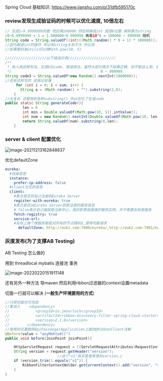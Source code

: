Spring Cloud 基础知识: https://www.jianshu.com/p/31dfb595170c

### review发现生成验证码的时候可以优化速度, 10倍左右

```java
// 生成1~9.9999999的数 然后乘100000 然后转换成int 就是6位数 再转换为string
/0~8.9999999 + 1 = 1.000000~9.999999 再乘10^6 = 100000 ~ 999999 随机
String code = String.valueOf((int)((Math.random() * 9 + 1) * 100000));
//因为都是int的操作 所以和string关系不大 所以快 
//如果要封装utils可以用Math.pow(10, 5)

///////////////////以下错误示例//////////////////////
/**
 * 有人用这种写法。生成6位code，错误用法，虽然大部分情况下结果正确，但不能这么用，偶尔位数不够？
 */										    0 ~ 999999
String code3 = String.valueOf(new Random().nextInt(1000000));
//还有这样写的 还是比较慢
     for (int i = 0; i < sum; i++) {
       String a = (Math.random() + "").substring(2,8);
    }
//太复杂 还要用到各种substring() 所以优化了生成code
public static String generateCode(){
        len = 6
        int min = Double.valueOf(Math.pow(10, 5)).intValue();
        int num = new Random().nextInt(Double.valueOf(Math.pow(10, len + 1)).intValue() - 1) + min;
        return String.valueOf(num).substring(0,len);
    }

```



### server & client 配置优化

![image-20211213162848637](https://s2.loli.net/2021/12/13/DtXOTradbwq9kNQ.png)

优化defaultZone

```yml
eureka:
  #自身信息
  instance:
    prefer-ip-address: false
  #client交互的信息
  client:
    #表示是否将自己注册到Eureka Server
    register-with-eureka: true
    #表示是否从Eureka Server获取注册的服务信息
    # false表示自己端就是注册中心，我的职责就是维护服务实例，并不需要去检索服务
    fetch-registry: true
    service-url:
    #实际上每个微服务都是对所有的节点随机d,使得均衡请求
      defaultZone: http://euk1.com:7900/eureka/,http://euk2.com:7901/eureka/,http://euk3.com:7902/eureka/
```



### 灰度发布(为了支撑AB Testing)

AB Testing 怎么做的

用到 threadlocal mybatis 连接池 事务

![image-20220220151911148](https://s2.loli.net/2022/02/20/yPXL6zOF5HJWpfA.png)



还有另外一种方法 导maven 然后利用ribbon过滤器的context设置metadata

切面一行就可以解决 (**一般生产环境要用的方式**)

```java
//只用切面也可完成
//要加入    <dependency>
//            <groupId>io.jmnarloch</groupId>
//            <artifactId>ribbon-discovery-filter-spring-cloud-starter</artifactId>
//            <version>2.1.0</version>
//        </dependency>
//使用时还要删除ApiPassengerApplication上面的@RibbonClient注解
@Before(value = "anyMehtod()")
public void before(JoinPoint joinPoint){

    HttpServletRequest request = ((ServletRequestAttributes)RequestContextHolder.getRequestAttributes()).getRequest();
    String version = request.getHeader("version");
    					//这个"v1"其实是查库里的version,z
    if (version.trim().equals("v1")) {
        RibbonFilterContextHolder.getCurrentContext().add("version", "v1");
    }
}
```











